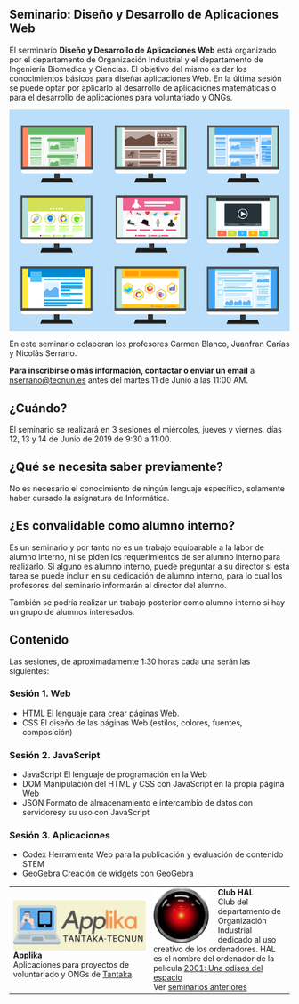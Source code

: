 ## Seminario: Diseño y Desarrollo de Aplicaciones Web
El serminario **Diseño y Desarrollo de Aplicaciones Web** est&aacute; organizado por el departamento de Organizaci&oacute;n Industrial y el departamento de Ingenier&iacute;a Biom&eacute;dica y Ciencias. El objetivo del mismo es dar los conocimientos b&aacute;sicos para dise&ntilde;ar aplicaciones Web. En la &uacute;ltima sesi&oacute;n se puede optar por aplicarlo al desarrollo de aplicaciones matem&aacute;ticas o para el desarrollo de aplicaciones para voluntariado y ONGs.

<img src='images/website-1624028_640.png' style="display: block; margin-left: auto; margin-right: auto;" />  

En este seminario colaboran los profesores Carmen Blanco, Juanfran Car&iacute;as y Nicol&aacute;s Serrano.

**Para inscribirse o m&aacute;s información, contactar o enviar un email** a nserrano@tecnun.es antes del martes 11 de Junio a las 11:00 AM.

## ¿Cu&aacute;ndo?
El seminario se realizar&aacute; en 3 sesiones el mi&eacute;rcoles, jueves y viernes, días 12, 13 y 14 de Junio de 2019 de 9:30 a 11:00.

## ¿Qué se necesita saber previamente?
No es necesario el conocimiento de ning&uacute;n lenguaje espec&iacute;fico, solamente haber cursado la asignatura de Inform&aacute;tica.

## ¿Es convalidable como alumno interno?
Es un seminario y por tanto no es un trabajo equiparable a la labor de alumno interno, ni se piden los requerimientos de ser alumno interno para realizarlo. Si alguno es alumno interno, puede preguntar a su director si esta tarea se puede incluir en su dedicación de alumno interno, para lo cual los profesores del seminario informarán al director del alumno.

Tambi&eacute;n se podr&iacute;a realizar un trabajo posterior como alumno interno si hay un grupo de alumnos interesados.

## Contenido

Las sesiones, de aproximadamente 1:30 horas cada una serán las siguientes:
### Sesi&oacute;n 1. Web
- HTML
  El lenguaje para crear páginas Web.
- CSS
  El diseño de las páginas Web (estilos, colores, fuentes, composición)

### Sesi&oacute;n 2. JavaScript
- JavaScript
  El lenguaje de programación en la Web
- DOM
  Manipulación del HTML y CSS con JavaScript en la propia página Web
- JSON
  Formato de almacenamiento e intercambio de datos con servidoresy su uso con JavaScript

### Sesi&oacute;n 3. Aplicaciones
- Codex
  Herramienta Web para la publicaci&oacute;n y evaluaci&oacute;n de contenido STEM
- GeoGebra
  Creación de widgets con GeoGebra

<table>
  <tr>
    <td width="50%">
<img src='images/LogoApplikaSeminario.jpg' width='494px' style='float:left; padding-right: 1rem' />  
<B> Applika</B> <BR>Aplicaciones para proyectos de voluntariado y ONGs de <a href="https://www.tecnun.es/noticias-y-eventos/actividades/sociales/que-es-tantaka-tecnun">Tantaka</a>.
    </td>
    <td>
      
<img src='images/HAL9000.svg' width='100px' style='float:left; padding-right: 1rem' />  
<B> Club HAL</B> <BR>
Club del departamento de Organizaci&oacute;n Industrial dedicado al uso creativo de los ordenadores.  
HAL es el nombre del ordenador de la película <a href="http://decine21.com/peliculas/2001-una-odisea-del-espacio-7414" >2001: Una odisea del espacio</a>
  <br>
  Ver <a href="https://tecnunhal.github.io/Archivo">seminarios anteriores</a>
    </td>
  </tr>
</table>  

<style>
  body > div > h1:nth-child(1) {
    display: none;
  }
</style>
